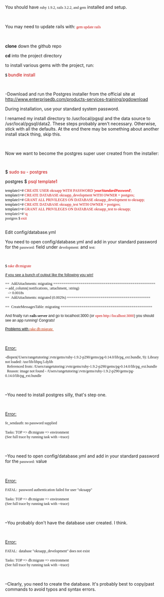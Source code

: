   <style type="text/css">
    p.p3 { font-family: 12.0px Menlo; color: #c70000}
    p.p4 {margin: 0.0px 0.0px 0.0px 0.0px; font: 12.0px Menlo; min-height: 14.0px}
    p.p5 {margin: 0.0px 0.0px 0.0px 0.0px; line-height: 18.0px; font: 12.0px Menlo; color: #c70000}
    p.p6 {margin: 0.0px 0.0px 0.0px 0.0px; line-height: 18.0px; font: 12.0px Menlo}
    p.p7 {margin: 0.0px 0.0px 0.0px 0.0px; line-height: 18.0px; font: 12.0px Helvetica; min-height: 14.0px}
    p.p8 {margin: 0.0px 0.0px 0.0px 0.0px; line-height: 18.0px; font: 12.0px Helvetica}
    p.p9 {margin: 0.0px 0.0px 0.0px 0.0px; line-height: 18.0px; font: 12.0px Menlo; min-height: 14.0px}
    p.p10 {margin: 0.0px 0.0px 0.0px 0.0px; font: 12.0px Helvetica; color: #bc2e00}
    p.p11 {margin: 0.0px 0.0px 0.0px 0.0px; font: 12.0px Menlo}
    span.s1 {font: 12.0px Menlo}
    span.s2 {font: 12.0px Consolas; color: #c70000}
    span.s3 {font: 12.0px Helvetica; color: #000000}
    span.s4 {color: #000000}
    span.s5 {color: #f90000}
    span.s6 {color: #c70000}
    span.s7 {text-decoration: underline}
    span.s8 {font: 12.0px Menlo; color: #c70000}
    span.s9 {text-decoration: underline ; color: #000000}
    span.s10 {font: 12.0px Menlo; text-decoration: underline}
    span.s11 {font: 12.0px Helvetica}
  </style>
<p class="p2">You should have <span class="s1">ruby 1.9.2, rails 3.2.2, and gem</span> installed and setup.</p>
<p class="p1"><br></p>
<p class="p2">You may need to update rails with: <span class="s2">gem update rails</span></p>
<p class="p1"><br></p>
<p class="p2"><b>clone</b> down the github repo</p>
<p class="p2"><b>cd</b> into the project directory</p>
<p class="p2">to install various gems with the project, run:</p>
<p class="p3"><span class="s3">$ </span>bundle install</p>
<p class="p1"><br></p>
<p class="p2">-Download and run the Postgres installer from the official site at <a href="http://www.enterprisedb.com/products-services-training/pgdownload">http://www.enterprisedb.com/products-services-training/pgdownload</a><span class="Apple-converted-space"> </span></p>
<p class="p2">During installation, use your standard system password.<span class="Apple-converted-space"> </span></p>
<p class="p2">I renamed my install directory to /usr/local/pgsql and the data source to /usr/local/pgsql/data2. These steps probably aren't necessary. Otherwise, stick with all the defaults. At the end there may be something about another install stack thing, skip this.</p>
<p class="p1"><br></p>
<p class="p2">Now we want to become the postgres super user created from the installer:</p>
<p class="p4"><br></p>
<p class="p3"><span class="s4">$ </span>sudo su - postgres</p>
<p class="p3"><span class="s4">postgres $ </span>psql template1</p>
<p class="p5"><span class="s4">template1=# </span>CREATE USER okraapp WITH PASSWORD '<span class="s5"><b><i>yourStandardPassword</i></b></span>';</p>
<p class="p5"><span class="s4">template1=# </span>CREATE DATABASE okraapp_development WITH OWNER = postgres;</p>
<p class="p5"><span class="s4">template1=# </span>GRANT ALL PRIVILEGES ON DATABASE okraapp_development to okraapp;</p>
<p class="p5"><span class="s4">template1=# </span>CREATE DATABASE okraapp_test WITH OWNER = postgres;</p>
<p class="p5"><span class="s4">template1=# </span>GRANT ALL PRIVILEGES ON DATABASE okraapp_test to okraapp;</p>
<p class="p6">template1=# <span class="s6">\q</span></p>
<p class="p6">postgres $ <span class="s6">exit</span></p>
<p class="p7"><br></p>
<p class="p2">Edit config/database.yml</p>
<p class="p2">You need to open config/database.yml and add in your standard password for the <span class="s1">password:</span> field under <span class="s1">development:</span> and <span class="s1">test:</span></p>
<p class="p1"><br></p>
<p class="p5"><span class="s4">$ </span>rake db:migrate</p>
<p class="p7"><br></p>
<p class="p8"><span class="s7">if you see a bunch of output like the following you win!</span></p>
<p class="p7"><br></p>
<p class="p6">==<span class="Apple-converted-space">  </span>AddAttachments: migrating =================================================</p>
<p class="p6">-- add_column(:notifications, :attachment, :string)</p>
<p class="p6"><span class="Apple-converted-space">   </span>-&gt; 0.0018s</p>
<p class="p6">==<span class="Apple-converted-space">  </span>AddAttachments: migrated (0.0029s) ========================================</p>
<p class="p9"><br></p>
<p class="p6">==<span class="Apple-converted-space">  </span>CreateMessagesTable: migrating ============================================</p>
<p class="p7"><br></p>
<p class="p8">And finally run <span class="s1"><b>rails server</b></span> and go to localhost:3000 (or <span class="s8">open http://localhost:3000</span>) you should see an app running! Congrats!</p>
<p class="p7"><br></p>
<p class="p10"><span class="s9">Problems with </span><span class="s10">rake db:migrate</span><span class="s7"><span class="Apple-converted-space"> </span></span></p>
<p class="p1"><br></p>
<p class="p2"><span class="s7">Error:</span></p>
<p class="p11"><span class="s11">-</span>dlopen(/Users/rangetutoring/.rvm/gems/ruby-1.9.2-p290/gems/pg-0.14.0/lib/pg_ext.bundle, 9): Library not loaded: /usr/lib/libpq.5.dylib</p>
<p class="p11"><span class="Apple-converted-space">  </span>Referenced from: /Users/rangetutoring/.rvm/gems/ruby-1.9.2-p290/gems/pg-0.14.0/lib/pg_ext.bundle</p>
<p class="p11"><span class="Apple-converted-space">  </span>Reason: image not found - /Users/rangetutoring/.rvm/gems/ruby-1.9.2-p290/gems/pg-0.14.0/lib/pg_ext.bundle</p>
<p class="p1"><br></p>
<p class="p2">–You need to install postgres silly, that's step one.</p>
<p class="p1"><br></p>
<p class="p2"><span class="s7">Error:</span></p>
<p class="p11">fe_sendauth: no password supplied</p>
<p class="p4"><br></p>
<p class="p11">Tasks: TOP =&gt; db:migrate =&gt; environment</p>
<p class="p11">(See full trace by running task with --trace)</p>
<p class="p1"><br></p>
<p class="p2">–You need to open config/database.yml and add in your standard password for the <span class="s1">password:</span> value</p>
<p class="p1"><br></p>
<p class="p2"><span class="s7">Error:</span></p>
<p class="p11">FATAL:<span class="Apple-converted-space">  </span>password authentication failed for user "okraapp"</p>
<p class="p4"><br></p>
<p class="p11">Tasks: TOP =&gt; db:migrate =&gt; environment</p>
<p class="p11">(See full trace by running task with --trace)</p>
<p class="p1"><br></p>
<p class="p2">–You probably don't have the database user created. I think.</p>
<p class="p1"><br></p>
<p class="p2"><span class="s7">Error:</span></p>
<p class="p11">FATAL:<span class="Apple-converted-space">  </span>database "okraapp_development" does not exist</p>
<p class="p4"><br></p>
<p class="p11">Tasks: TOP =&gt; db:migrate =&gt; environment</p>
<p class="p11">(See full trace by running task with --trace)</p>
<p class="p1"><br></p>
<p class="p2">–Clearly, you need to create the database. It's probably best to copy/past commands to avoid typos and syntax errors.</p>
</body>
</html>
